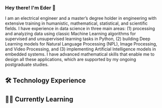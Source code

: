 ### Hey there! I'm Eder 👋

I am an electrical engineer and a master’s degree holder in engineering with extensive training in humanistic, mathematical,
statistical, and scientific fields. I have experience in data science in three main areas: (1) processing and analyzing data using
classic Machine Learning algorithms for supervised and unsupervised learning tasks in Python, (2) building Deep Learning
models for Natural Language Processing (NPL), Image Processing, and Video Processing, and (3) implementing
Artificial Intelligence models in embedded systems. I have advanced mathematical skills that enable me to design all
these applications, which are supported by my ongoing postgraduate studies.


## 🛠 Technology Experience


## 👨‍🎓 Currently Learning


<!--
**ealeongomez/ealeongomez** is a ✨ _special_ ✨ repository because its `README.md` (this file) appears on your GitHub profile.

Here are some ideas to get you started:

- 🔭 I’m currently working on ...
- 🌱 I’m currently learning ...
- 👯 I’m looking to collaborate on ...
- 🤔 I’m looking for help with ...
- 💬 Ask me about ...
- 📫 How to reach me: ...
- 😄 Pronouns: ...
- ⚡ Fun fact: ...
-->
